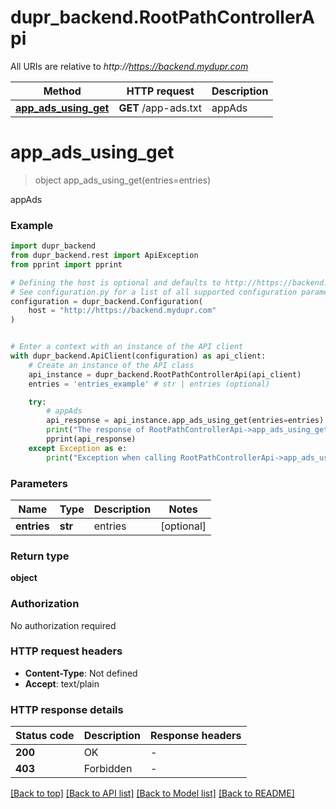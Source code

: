 # dupr_backend.RootPathControllerApi

All URIs are relative to *http://https://backend.mydupr.com*

Method | HTTP request | Description
------------- | ------------- | -------------
[**app_ads_using_get**](RootPathControllerApi.md#app_ads_using_get) | **GET** /app-ads.txt | appAds


# **app_ads_using_get**
> object app_ads_using_get(entries=entries)

appAds

### Example


```python
import dupr_backend
from dupr_backend.rest import ApiException
from pprint import pprint

# Defining the host is optional and defaults to http://https://backend.mydupr.com
# See configuration.py for a list of all supported configuration parameters.
configuration = dupr_backend.Configuration(
    host = "http://https://backend.mydupr.com"
)


# Enter a context with an instance of the API client
with dupr_backend.ApiClient(configuration) as api_client:
    # Create an instance of the API class
    api_instance = dupr_backend.RootPathControllerApi(api_client)
    entries = 'entries_example' # str | entries (optional)

    try:
        # appAds
        api_response = api_instance.app_ads_using_get(entries=entries)
        print("The response of RootPathControllerApi->app_ads_using_get:\n")
        pprint(api_response)
    except Exception as e:
        print("Exception when calling RootPathControllerApi->app_ads_using_get: %s\n" % e)
```



### Parameters


Name | Type | Description  | Notes
------------- | ------------- | ------------- | -------------
 **entries** | **str**| entries | [optional] 

### Return type

**object**

### Authorization

No authorization required

### HTTP request headers

 - **Content-Type**: Not defined
 - **Accept**: text/plain

### HTTP response details

| Status code | Description | Response headers |
|-------------|-------------|------------------|
**200** | OK |  -  |
**403** | Forbidden |  -  |

[[Back to top]](#) [[Back to API list]](../README.md#documentation-for-api-endpoints) [[Back to Model list]](../README.md#documentation-for-models) [[Back to README]](../README.md)

